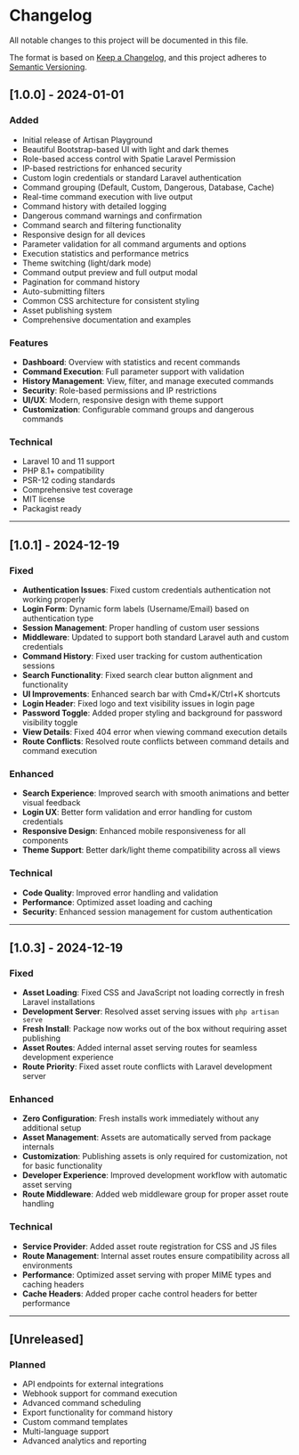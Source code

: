 # Changelog

All notable changes to this project will be documented in this file.

The format is based on [Keep a Changelog](https://keepachangelog.com/en/1.0.0/),
and this project adheres to [Semantic Versioning](https://semver.org/spec/v2.0.0.html).

## [1.0.0] - 2024-01-01

### Added

-   Initial release of Artisan Playground
-   Beautiful Bootstrap-based UI with light and dark themes
-   Role-based access control with Spatie Laravel Permission
-   IP-based restrictions for enhanced security
-   Custom login credentials or standard Laravel authentication
-   Command grouping (Default, Custom, Dangerous, Database, Cache)
-   Real-time command execution with live output
-   Command history with detailed logging
-   Dangerous command warnings and confirmation
-   Command search and filtering functionality
-   Responsive design for all devices
-   Parameter validation for all command arguments and options
-   Execution statistics and performance metrics
-   Theme switching (light/dark mode)
-   Command output preview and full output modal
-   Pagination for command history
-   Auto-submitting filters
-   Common CSS architecture for consistent styling
-   Asset publishing system
-   Comprehensive documentation and examples

### Features

-   **Dashboard**: Overview with statistics and recent commands
-   **Command Execution**: Full parameter support with validation
-   **History Management**: View, filter, and manage executed commands
-   **Security**: Role-based permissions and IP restrictions
-   **UI/UX**: Modern, responsive design with theme support
-   **Customization**: Configurable command groups and dangerous commands

### Technical

-   Laravel 10 and 11 support
-   PHP 8.1+ compatibility
-   PSR-12 coding standards
-   Comprehensive test coverage
-   MIT license
-   Packagist ready

---

## [1.0.1] - 2024-12-19

### Fixed

-   **Authentication Issues**: Fixed custom credentials authentication not working properly
-   **Login Form**: Dynamic form labels (Username/Email) based on authentication type
-   **Session Management**: Proper handling of custom user sessions
-   **Middleware**: Updated to support both standard Laravel auth and custom credentials
-   **Command History**: Fixed user tracking for custom authentication sessions
-   **Search Functionality**: Fixed search clear button alignment and functionality
-   **UI Improvements**: Enhanced search bar with Cmd+K/Ctrl+K shortcuts
-   **Login Header**: Fixed logo and text visibility issues in login page
-   **Password Toggle**: Added proper styling and background for password visibility toggle
-   **View Details**: Fixed 404 error when viewing command execution details
-   **Route Conflicts**: Resolved route conflicts between command details and command execution

### Enhanced

-   **Search Experience**: Improved search with smooth animations and better visual feedback
-   **Login UX**: Better form validation and error handling for custom credentials
-   **Responsive Design**: Enhanced mobile responsiveness for all components
-   **Theme Support**: Better dark/light theme compatibility across all views

### Technical

-   **Code Quality**: Improved error handling and validation
-   **Performance**: Optimized asset loading and caching
-   **Security**: Enhanced session management for custom authentication

---

## [1.0.3] - 2024-12-19

### Fixed

-   **Asset Loading**: Fixed CSS and JavaScript not loading correctly in fresh Laravel installations
-   **Development Server**: Resolved asset serving issues with `php artisan serve`
-   **Fresh Install**: Package now works out of the box without requiring asset publishing
-   **Asset Routes**: Added internal asset serving routes for seamless development experience
-   **Route Priority**: Fixed asset route conflicts with Laravel development server

### Enhanced

-   **Zero Configuration**: Fresh installs work immediately without any additional setup
-   **Asset Management**: Assets are automatically served from package internals
-   **Customization**: Publishing assets is only required for customization, not for basic functionality
-   **Developer Experience**: Improved development workflow with automatic asset serving
-   **Route Middleware**: Added web middleware group for proper asset route handling

### Technical

-   **Service Provider**: Added asset route registration for CSS and JS files
-   **Route Management**: Internal asset routes ensure compatibility across all environments
-   **Performance**: Optimized asset serving with proper MIME types and caching headers
-   **Cache Headers**: Added proper cache control headers for better performance

---

## [Unreleased]

### Planned

-   API endpoints for external integrations
-   Webhook support for command execution
-   Advanced command scheduling
-   Export functionality for command history
-   Custom command templates
-   Multi-language support
-   Advanced analytics and reporting
